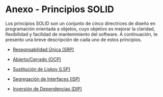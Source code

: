 # Anexo - Principios SOLID

Los principios SOLID son un conjunto de cinco directrices de diseño en programación orientada a objetos, cuyo objetivo es mejorar la claridad, flexibilidad y facilidad de mantenimiento del software. 
A continuación, te presento una breve descripción de cada uno de estos principios.


*   [Responsabilidad Única (SRP)](srp.md)

*   [Abierto/Cerrado (OCP)](ocp.md)

*   [Sustitución de Liskov (LSP)](lsp.md)
 
*   [Segregación de Interfaces (ISP)](isp.md)
 
*   [Inversión de Dependencias (DIP)](dip.md) 
